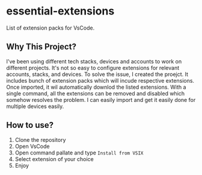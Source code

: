 # essential-extensions
List of extension packs for VsCode.  


## Why This Project?
I've been using different tech stacks, devices and accounts to work on different projects. It's not so easy to configure extensions for relevant accounts, stacks, and devices. To solve the issue, I created the proejct. It includes bunch of extension packs which will incude respective extensions. Once imported, it wil automatically downlod the listed extensions. With a single command, all the extensions can be removed and disabled which somehow resolves the problem. I can easily import and get it easily done for multiple devices easily. 


## How to use? 
1. Clone the repository
2. Open VsCode 
3. Open command pallate and type `Install from VSIX`
4. Select extension of your choice 
5. Enjoy 

